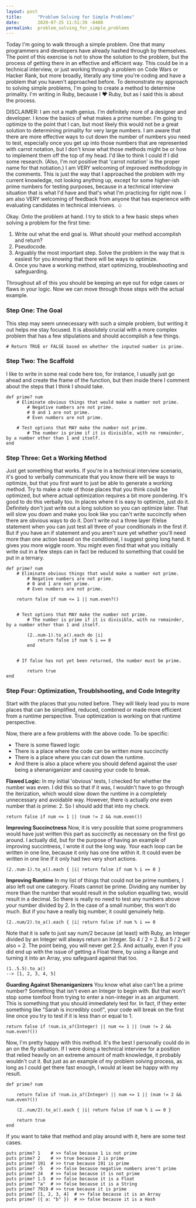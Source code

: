 ```yaml
---
layout: post
title:      "Problem Solving for Simple Problems"
date:       2020-07-25 11:51:39 -0400
permalink:  problem_solving_for_simple_problems
---
```



Today I'm going to walk through a simple problem. One that many programmers and developers have already hashed through by themselves. The point of this exercise is not to show the solution to the problem, but the process of getting there in an effective and efficient way. This could be in a technical interview, or just working through a problem on Code Wars or Hacker Rank, but more broadly, literally any time you're coding and have a problem that you haven't approached before. To demonstrate my approach to solving simple problems, I'm going to create a method to determine primality. I'm writing in Ruby, because I ♥ Ruby, but as I said this is about the process.

DISCLAIMER: I am not a math genius. I'm definitely more of a designer and developer. I know the basics of what makes a prime number. I'm going to optimize to the point that I can, but most likely this would not be a great solution to determining primality for very large numbers. I am aware that there are more effective ways to cut down the number of numbers you need to test, especially once you get up into those numbers that are represented with carrot notation, but I don't know what those methods might be or how to implement them off the top of my head. I'd like to think I could if I did some research. (Also, I'm not positive that 'carrot notation' is the proper name for that notiation.) I am VERY welcoming of improved methodology in the comments. This is just the way that I approached the problem with my current knowledge, not looking anything up, except for some higher-ish prime numbers for testing purposes, because in a technical interview situation that is what I'd have and that's what I'm practicing for right now. I am also VERY welcoming of feedback from anyone that has experience with evaluating candidates in technical interviews. ☺

Okay. Onto the problem at hand. I try to stick to a few basic steps when solving a problem for the first time:

1. Write out what the end goal is. What should your method accomplish and return? 
2. Pseudocode. 
3. Arguably the most important step. Solve the problem in the way that is easiest for you *knowing* that there will be ways to optimize. 
4. Once you have a working method, start optimizing, troubleshooting and safeguarding. 


Throughout all of this you should be keeping an eye out for edge cases or flaws in your logic. Now we can move through those steps with the actual example.


### Step One: The Goal
This step may seem unnecessary with such a simple problem, but writing it out helps me stay focused. It is absolutely crucial with a more complex problem that has a few stipulations and should accomplish a few things.

```
# Return TRUE or FALSE based on whether the inputed number is prime.
```


### Step Two: The Scaffold
I like to write in some real code here too, for instance, I usually just go ahead and create the frame of the function, but then inside there I comment about the steps that I think I should take.

```
def prime? num
    # Eliminate obvious things that would make a number not prime.
        # Negative numbers are not prime.
        # 0 and 1 are not prime.
        # Even numbers are not prime.

    # Test options that MAY make the number not prime.
        # The number is prime if it is divisible, with no remainder, by a number other than 1 and itself.
end
```


### Step Three: Get a Working Method
Just get something that works. If you're in a technical interview scenario, it's good to verbally communicate that you know there will be ways to optimize, but that you first want to just be able to generate a working method. Try to make a note of those places that you think could be optimized, but where actual optimization requires a bit more pondering. It's good to do this verbally too. In places where it is easy to optimize, just do it. Definitely don't just write out a long solution so you can optimize later. That will slow you down and make you look like you can't write succinctly when there are obvious ways to do it. Don't write out a three layer if/else statement when you can just test all three of your conditionals in the first if. But if you have an if statement and you aren't sure yet whether you'll need more than one action based on the conditional, I suggest going long hand. It gives you more wiggle room. You might even find that what you initially write out in a few steps can in fact be reduced to something that could be put in a ternary.

```
def prime? num
    # Eliminate obvious things that would make a number not prime.
        # Negative numbers are not prime.
        # 0 and 1 are not prime.
        # Even numbers are not prime.
				
    return false if num <= 1 || num.even?()


    # Test options that MAY make the number not prime.
        # The number is prime if it is divisible, with no remainder, by a number other than 1 and itself.
    
		(2..num-1).to_a().each do |i|
		    return false if num % i == 0
		end


    # If false has not yet been returned, the number must be prime.
    
		return true
end
```


### Step Four: Optimization, Troublshooting, and Code Integrity
Start with the places that you noted before. They will likely lead you to more places that can be simplified, reduced, combined or made more efficient from a runtime perspective. True optimization is working on that runtime perspective. 

Now, there are a few problems with the above code. To be specific: 
- There is some flawed logic
- There is a place where the code can be written more succinctly
- There is a place where you can cut down the runtime. 
- And there is also a place where you should defend against the user being a shenaniganizer and causing your code to break.

**Flawed Logic:** In my initial 'obvious' tests, I checked for whether the number was even. I did this so that if it was, I wouldn't have to go through the iterization, which would slow down the runtime in a completely unnecessary and avoidable way. However, there is actually *one* even number that *is* prime: 2. So I should add that into my check.

```
return false if num <= 1 || (num != 2 && num.even())
```


**Improving Succinctness** Now, it is very possible that some programmers would have just written this part as succinctly as necessary on the first go around. I actually did, but for the purpose of having an example of improving succintness, I wrote it out the long way. Your each loop can be written in one line, because it only has one line within it. It could even be written in one line if it only had two very short actions.

```
(2..num-1).to_a().each { |i| return false if num % i == 0 }
```

**Improving Runtime** In my list of things that could not be prime numbers, I also left out one category. Floats cannot be prime. Dividing any number by more than the number that would result in the solution equalling two, would result in a decimal. So there is really no need to test any numbers above your number divided by 2. In the case of a small number, this won't do much. But if you have a really big number, it could genuinely help.

```
(2..num/2).to_a().each { |i| return false if num % i == 0
```

Note that it is safe to just say num/2 because (at least) with Ruby, an Integer divided by an Integer will always return an Integer. So 4 / 2 = 2. But 5 / 2 will also = 2. The point being, you will never get 2.5. And actually, even if you did end up with the issue of getting a Float there, by using a Range and turning it into an Array, you safeguard against that too.

```
(1..5.5).to_a()
--> [1, 2, 3, 4, 5]
```

**Guarding Against Shenaniganizers** You know what also can't be a prime number? Something that isn't even an Integer to begin with. But that won't stop some tomfool from trying to enter a non-integer in as an argument. This is something that you should immediately test for. In fact, if they enter something like "Sarah is incredibly cool!", your code will break on the first line once you try to test if it is less than or equal to 1.

```
return false if !num.is_a?(Integer) || num <= 1 || (num != 2 && num.even?())
```

Now, I'm pretty happy with this method. It's the best I personally could do in an on the fly situation. If I were doing a technical interview for a position that relied heavily on an extreme amount of math knowledge, it probably wouldn't cut it. But just as an example of my problem solving process, as long as I could get there fast enough, I would at least be happy with my result.

```
def prime? num

    return false if !num.is_a?(Integer) || num <= 1 || (num != 2 && num.even?())

    (2..num/2).to_a().each { |i| return false if num % i == 0 }

    return true
end
```

If you want to take that method and play around with it, here are some test cases.

```
puts prime? 1    # >> false because 1 is not prime
puts prime? 2    # >> true because 2 is prime
puts prime? 191  # >> true because 191 is prime
puts prime? -5   # >> false because negative numbers aren't prime
puts prime? 24   # >> false because it is not prime
puts prime? 1.5  # >> false because it is a Float 
puts prime? "a"  # >> false because it is a String
puts prime? 7919 # >> true because it is prime
puts prime? [1, 2, 3, 4]  # >> false because it is an Array
puts prime? ({ a: "b" })  # >> false because it is a Hash
```



